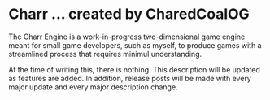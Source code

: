 # Charr ... created by CharedCoalOG
The Charr Engine is a work-in-progress two-dimensional game engine meant for small game developers, such as myself, to produce games with a streamlined process that requires minimul understanding.

At the time of writing this, there is nothing. This description will be updated as features are added. In addition, release posts will be made with every major update and every major description change.
